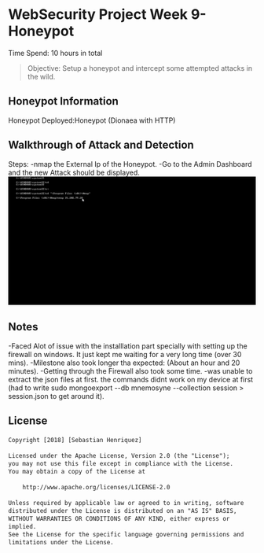 # WebSecurity Project Week 9- Honeypot

Time Spend: 10 hours in total

> Objective: Setup a honeypot and intercept some attempted attacks in the wild.

## Honeypot Information
Honeypot Deployed:Honeypot (Dionaea with HTTP)




## Walkthrough of Attack and Detection
Steps:
-nmap the External Ip of the Honeypot.
-Go to the Admin Dashboard and the new Attack should be displayed.
 ![](Honeypot.gif)



## Notes
-Faced Alot of issue with the installlation part specially with setting up the firewall on windows. It just kept me waiting for a very long time (over 30 mins).
-Milestone also took longer tha expected: (About an hour and 20 minutes).
-Getting through the Firewall also took some time.
-was unable to extract the json files at first. the commands didnt work on my device at first (had to write sudo mongoexport --db mnemosyne --collection session > session.json to get around it).




## License

    Copyright [2018] [Sebastian Henriquez]

    Licensed under the Apache License, Version 2.0 (the "License");
    you may not use this file except in compliance with the License.
    You may obtain a copy of the License at

        http://www.apache.org/licenses/LICENSE-2.0

    Unless required by applicable law or agreed to in writing, software
    distributed under the License is distributed on an "AS IS" BASIS,
    WITHOUT WARRANTIES OR CONDITIONS OF ANY KIND, either express or implied.
    See the License for the specific language governing permissions and
    limitations under the License.

